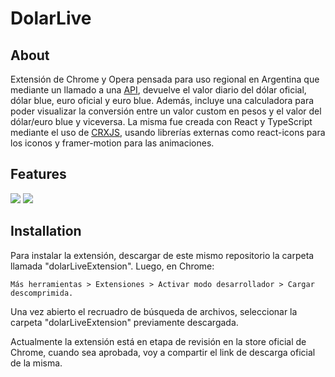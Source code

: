 # DolarLive

## About

Extensión de Chrome y Opera pensada para uso regional en Argentina que mediante un llamado a una [API](https://bluelytics.com.ar/#!/api), devuelve el valor diario del dólar oficial, dólar blue, euro oficial y euro blue. Además, incluye una calculadora para poder visualizar la conversión entre un valor custom en pesos y el valor del dólar/euro blue y viceversa.
La misma fue creada con React y TypeScript mediante el uso de [CRXJS](https://github.com/crxjs/chrome-extension-tools), usando librerías externas como react-icons para los iconos y framer-motion para las animaciones.

## Features

<img src="https://iili.io/HgFTI6B.png" border="0">
<img src="https://iili.io/HgFTDKB.png" border="0">

## Installation

Para instalar la extensión, descargar de este mismo repositorio la carpeta llamada "dolarLiveExtension".
Luego, en Chrome:

`Más herramientas > Extensiones > Activar modo desarrollador > Cargar descomprimida.`

Una vez abierto el recruadro de búsqueda de archivos, seleccionar la carpeta "dolarLiveExtension" previamente descargada.

Actualmente la extensión está en etapa de revisión en la store oficial de Chrome, cuando sea aprobada, voy a compartir el link de descarga oficial de la misma.

